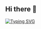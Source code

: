 ## Hi there 👋

<a href="https://git.io/typing-svg"><img src="https://readme-typing-svg.demolab.com?font=Montserrat&weight=700&size=19&pause=1000&center=true&vCenter=true&width=435&lines=PAID+MINECRAFT+%26+DISCORD+SERVER+DEV" alt="Typing SVG" /></a>
<!--
**krishanunaskar/krishanunaskar** is a ✨ _special_ ✨ repository because its `README.md` (this file) appears on your GitHub profile.

Here are some ideas to get you started:

- 🔭 I’m currently working on ...
- 🌱 I’m currently learning ...
- 👯 I’m looking to collaborate on ...
- 🤔 I’m looking for help with ...
- 💬 Ask me about ...
- 📫 How to reach me: ...
- 😄 Pronouns: ...
- ⚡ Fun fact: ...
-->

